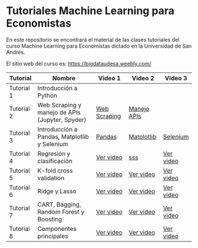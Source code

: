 # Tutoriales Machine Learning para Economistas  

En este repositorio se encontrará el material de las clases tutoriales del curso Machine Learning para Economistas dictado en la Universidad de San Andrés. 

El sitio web del curso es: https://bigdataudesa.weebly.com/


| Tutorial  | Nombre                                              | Video 1                         | Video 2                         | Video 3                         |
|-----------|-----------------------------------------------------|---------------------------------|---------------------------------|---------------------------------|
| Tutorial 1 | Introducción a Python                              |           |              |      |
| Tutorial 2 | Web Scraping y manejo de APIs (Jupyter, Spyder)    | [Web Scraping](https://www.youtube.com/watch?v=IxdyTd8nad8&t=1410s)  | [Manejo APIs](https://www.youtube.com/watch?v=D11N53i3ddQ)             |            |
| Tutorial 3 | Introducción a Pandas, Matplotlib y Selenium       | [Pandas](https://youtu.be/r7iXFq6JFdI)             | [Matplotlib](https://youtu.be/5uz3_fh1Ysk)             | [Selenium](https://youtu.be/i5BGvVQKrV8)             |
| Tutorial 4 | Regresión y clasificación                         | [Ver video](URL_1)             | [sss](https://youtu.be/5uz3_fh1Ysk)             | [Ver video](URL_3)             |
| Tutorial 5 | K-fold cross validation                           | [Ver video](URL_1)             | [Ver video](URL_2)             | [Ver video](URL_3)             |
| Tutorial 6 | Ridge y Lasso                                     | [Ver video](URL_1)             | [Ver video](URL_2)             | [Ver video](URL_3)             |
| Tutorial 7 | CART, Bagging, Random Forest y Boosting           | [Ver video](URL_1)             | [Ver video](URL_2)             | [Ver video](URL_3)             |
| Tutorial 8 | Componentes principales                           | [Ver video](URL_1)             | [Ver video](URL_2)             | [Ver video](URL_3)             |
